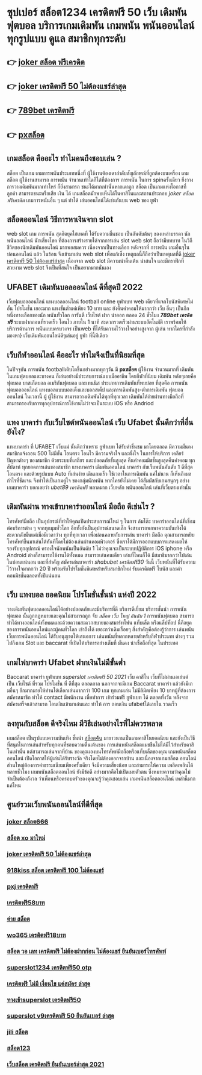 # ซุปเปอร์ สล็อต1234 เครดิตฟรี 50 เว็บ  เดิมพันฟุตบอล  บริการเกมเดิมพัน เกมพนัน พนันออนไลน์ทุกรูปแบบ  ดูแล  สมาชิกทุกระดับ 

## 👉 [joker สล็อต ฟรีเครดิต](https://mabet.net/register/)
## 👉 [joker เครดิตฟรี 50 ไม่ต้องแชร์ล่าสุด](https://mabet.net/credit-free-50/)
## 👉 [789bet เครดิตฟรี](https://mabet.net/20-free-100/)
## 👉 [pxสล็อต](https://mabet.net/)

##  เกมสล็อต คืออะไร ทำไมคนถึงชอบเล่น ?

สล็อต เป็นเกม  เกมการพนันประเภทหนึ่งที่ ผู้ใช้งานต้องเดาลำดับสัญลักษณ์ที่ถูกต้องบนเครื่อง เกมสล็อต  ผู้ใช้งานสามารถ   การพนัน จำนวนเท่าใดก็ได้ที่ต้องการ  การพนัน ในการ spinครั้งเดียว ยิ่งวาง  การวางเดิมพันมากเท่าไหร่ ก็ยิ่งสามารถ ชนะได้มากเท่านั้นหากเดาถูก สล็อต เป็นเกมแห่งโอกาสที่ลูกค้า สามารถชนะหรือเสีย เงิน ได้  เกมสล็อตมักพบเห็นได้ในคาสิโนและสถานประกอบ *joker สล็อต ฟรีเครดิต*  เกมการพนันอื่น ๆ แต่ ทำได้ เล่นออนไลน์ได้เช่นกันบน web ของ ยูฟ่า


## สล็อตออนไลน์  วิธีการหาเงินจาก slot 

 web slot  เกม การพนัน สุดฮิตยุคไฮเทคที่ ได้รับความชื่นชอบ เป็นอันดับต้นๆ ของเหล่าบรรดา นักพนันออนไลน์ นักเสี่ยงโชค ที่ต้องการสร้างรายได้จากการเล่น slot   web slot ถือว่ามีบทบาท ในวิถีชีวิตของนักเดิมพันออนไลน์ มากพอสมควร เนื่องจากเป็นทางเลือก หลังจากที่ การพนัน เกมอื่นๆใน บ่อนออนไลน์ แล้ว ในร้อน  จึงเข้ามาเล่น web slot เพื่อแก้เซ็ง เหตุผลนี้ก็ถือว่าเป็นเหตุผลที่ดี [joker เครดิตฟรี 50 ไม่ต้องแชร์ล่าสุด](https://mabet.net/20-free-100/) เนื่องจาก web slot  มีความน่าตื่นเต้น น่าสนใจ และมีกราฟิกที่สวยงาม  web slot จึงเป็นที่สนใจ เป็นอยากมากนั่นเอง


## UFABET  เดิมพันบอลออนไลน์ ดีที่สุดปี 2022

เว็บฟุตบอลออนไลน์ แทงบอลออนไลน์ football online  ยูฟ่าเบท   web เดียวที่แจกโบนัสพิเศษไม่อั้น โปรโมชั่น  เยอะมาก แทงขั้นต่ำแค่เพียง 10 บาท และ ยังคืนค่าคอมให้มากกว่า เว็บ อื่นๆ เป็นอีกหนึ่งทางเลือกของนัก พนันทั่วโลก การันตี เว็บไซต์ ฝาก   นำออก  ตลอด 24 ชั่วโมง  ***789bet เครดิตฟรี*** ระบบฝากถอนที่รวดเร็ว โอนไว ภายใน 1 นาที สะดวกรวดเร็วผ่านระบบอัตโนมัติ เราพร้อมให้บริการด้านการ พนันแบบครบวงจร เป็นweb ที่ได้รับความไว้วางใจอย่างสูงจาก  ผู้เล่น  หากใครที่กำลังมองหา}  เว็บเดิมพันออนไลน์ดีๆเล่นอยู่  ยูฟ่า ที่นี้ทีเดียว


##  เว็บกีฬาออนไลน์  คืออะไร  ทำไมจึงเป็นที่นิยมที่สุด

ในปัจจุบัน การพนัน  footballเติบโตขึ้นอย่างมากทุกๆวัน มี **pxสล็อต** ผู้ใช้งาน จำนวนมากที่ เดิมพัน ในเกมฟุตบอลและบางคน ก็เล่นอย่างมีประสบการณ์แบบมืออาชีพ โดยกีฬาที่นิยม เดิมพัน หลักๆเลยคือ ฟุตบอล บาสเก็ตบอล อเมริกันฟุตบอล และเทนนิส ประเภทการเดิมพันที่พบบ่อย ที่สุดคือ  การพนันฟุตบอลออนไลน์  แทงบอลแบบบอลเต็งและบอลสเต็ป และการเดิมพันสูง-ต่ำการเดิมพัน ฟุตบอล ออนไลน์ ในเวลานี้ ผู้ ผู้ใช้งาน สามารถวางเดิมพันได้ทุกที่ทุกเวลา เดิมพันได้ง่ายผ่านทางมือถือที่สามารถรองรับการทุกอุปกรณ์การใช้งานไม่ว่าจะเป็นระบบ iOS หรือ Andriod

## แทง บาคาร่า กับเว็บไซต์พนันออนไลน์  เว็บ Ufabet   นั้นดีกว่าที่อื่นยังไง?

แทงบาคาร่า ที่ UFABET เว็บแม่ นั้นดีกว่าเพราะ ยูฟ่าเบท  ได้รับคำชื่นชม มาโดยตลอด มีความมั่นคง สมาชิกแจ้งถอน 500 ไม่มีอั้น โอนตรง โอนไว มีความจริงใจ และตั้งใจ ในการให้บริการ เคลียร์  ปัญหาต่างๆ ของสมาชิก ด้วยระบบที่เสถียร และปลอดภัยขั้นสูงสุด คืนค่าคอมมิชชั่นสูงสุดคืนค่าคอม ทุกสัปดาห์ ทุกยอดการเล่นของสมาชิก แทงบาคาร่า   เดิมพันออนไลน์ บาคาร่า  กับเว็บพนันอันดับ 1 ดีที่สุด  โอนตรง และด้วยรูปแบบ Auto ที่เล่นง่าย เดินเกมเร็ว ใช้เวลาในการเดิมพัน แค่ไม่นาน ก็เห็นถึงผลกำไรที่ชัดเจน จึงทำให้เป็นเกมคู่ใจ ของกลุ่มนักพนัน หากใครยังไม่เคย ได้สัมผัสกับเกมสนุกๆ อย่างเกมบาคาร่า บอกเลยว่า *ubet89 เครดิตฟรี* พลาดมาก  เว็บหลัก พนันออนไลน์ เล่นที่เว็บตรงเท่านั้น


## เดิมพันผ่าน ทางเข้าบาคาร่าออนไลน์ มือถือ  ดีเช่นไร ?

 โทรศัพท์มือถือ  เป็นอุปกรณ์ที่ทำให้คุณเปิดประสบการณ์ใหม่ ๆ ในการ  ล้มโต๊ะ บาคาร่าออนไลน์ที่เชื่อมต่อบริการต่าง ๆ จากทุกมุมทั่วโลก อีกทั้งยังเป็นอุปกรณ์ขนาดเล็ก จึงสามารถพกพาความบันเทิงได้สะดวกดังนั้นแค่เมื่อมีเวลาว่าง  ทุกที่ทุกเวลา เพื่อผ่อนคลายกับการเล่น บาคาร่า มือถือ คุณสามารถหยิบโทรศัพท์ขึ้นมาเล่นได้ทันทีโดยไม่ต้องเล่นผ่านคอมพิวเตอร์ ซึ่งเราได้มีการออกแบบการแสดงผลให้รองรับทุกอุปกรณ์  ครองใจนักพนันเป็นอันดับ 1  ไม่ว่าคุณจะเป็นระบบปฏิบัติการ iOS iphone หรือ Android ต่างก็สามารถใช้งานได้ทั้งหมด สามารถเล่นคนเดียว เล่นที่ไหนก็ได้ มีสมาธิมากกว่าไปเล่นในบ่อนแน่นอน และที่สำคัญ สมัครเล่นบาคาร่า *shabubet เครดิตฟรี30* วันนี้ เว็บพนันที่ได้รับความไว้วางใจมากกว่า 20 ปี พร้อมรับโปรโมชั่นพิเศษสำหรับสมาชิกใหม่ รับเครดิตฟรี โบนัส และค่าคอมมิชชั่นตลอดทั้งปีแน่นอน


## เว็บ แทงบอล  ยอดนิยม โปรโมชั่นชั้นนำ แห่งปี 2022

 วางเดิมพันฟุตบอลออนไลน์ได้อย่างปลอดภัยและมีบริการที่ดี บริการดีเยี่ยม บริการชั้นนำ การพนัน ฟุตบอล นั้นถูกกฎหมายและคุณไม่สามารถถูก จับ *สล็อต เว็บ ใหญ่ อันดับ 1*  การพนันฟุตบอล สามารถทำได้ทางออนไลน์ทั้งหมดและด้วยความสะดวกสบายของสมาร์ทโฟน แท็บเล็ต หรือแล็ปท็อป นี่คือยุคของการพนันออนไลน์และผู้คนทั่วโลก เข้าถึงได้ เยอะกว่าเดิมเรื่อยๆ สิ่งสำคัญคือต้องรู้ว่าการ เล่นพนัน เว็บการพนันออนไลน์ ได้รับอนุญาตให้เสนอการ เล่นพนันที่หลากหลายสำหรับกีฬาประเภท ต่างๆ รวมไปถึงเกม Slot และ baccarat ที่เปิดให้บริการอย่างเต็มที่ มั่นคง น่าเชื่อถือที่สุด ในประเทศ 

##  เกมไพ่บาคาร่า Ufabet  ฝากเงินไม่มีขั้นต่ำ

 Baccarat บาคาร่า   ยูฟ่าเบท  *superslot เครดิตฟรี 50 2021*  เว็บ คาสิโน  เว็บที่ไม่ผ่านเอเย่นต์ เป็น เว็บไซต์ ที่รวม โปรโมชั่น ที่ ดีที่สุด ตลอดกาล นอกจากจะมีเกม  Baccarat บาคาร่า  แล้วยังมีเกมอื่นๆ อีกมากมายให้ท่านได้เลือกเล่นมากกว่า 100 เกม ทุกเกมเล่น ไม่มีลิมิตเพียง 10 บาทผู้ที่ต้องการสมัครสมาชิก   ทำให้ contact มีพนักงาน เพื่อทำการ เข้าร่วมฟรี  ยูฟ่าเบท ได้  ตลอดทั้งวัน  หลังจากสมัครเสร็จแล้วสามรถ โอนเงินเข้ามาเล่นและ   ทำให้ การ ถอนเงิน ufabetได้เลยใน รวดเร็ว 

## ลงทุนกับสล็อต ดีจริงไหม มีวิธีเล่นอย่างไรที่ไม่ควรพลาด

เกมสล็อต เป็นรูปแบบความบันเทิง ชั้นนำ  [สล็อต4u](https://member.mabet.net/?action=login) มายาวนานเป็นเกมคาสิโนยอดนิยม และยังเป็นวิธีที่สนุกในการเล่นสำหรับทุกคนที่ชอบความตื่นเต้นของ การเล่นพนันสล็อตแมชชีนไม่ได้มีไว้สำหรับคาสิโนเท่านั้น แต่สามารถเล่นจากที่บ้าน ของคุณเองบนโทรศัพท์มือถือหรือแท็บเล็ตของคุณ เกมพนันสล็อตออนไลน์ เปิดโอกาสให้ผู้เล่นได้รับรางวัล จริงโดยไม่ต้องออกจากบ้าน และเนื่องจากเกมสล็อต ออนไลน์ส่วนใหญ่ต้องการค่าธรรมเนียมเพียงครั้งเดียว จึงมีความเสี่ยงน้อย และสามารถให้ความ เพลิดเพลินได้หลายชั่วโมง  เกมพนันสล็อตออนไลน์  ยังมีข้อดี อย่างมากคือไม่เปิดเผยตัวตน ซึ่งหมายความว่าคุณไม่จำเป็นต้องกังวล ว่าเพื่อนหรือครอบครัวของคุณจะรู้ว่าคุณชอบเล่น เกมพนันสล็อตออนไลน์ เหล่านี้มากแค่ไหน


## ศูนย์รวมเว็บพนันออนไลน์ที่ดีที่สุด

### [joker สล็อต666](https://atom.io/themes/สมัคร%20Slot%20PG%20สล็อต%20xo%20เครดิตฟรี%20100%20ไม่ต้อง%20แชร์2021%20008%20สล็อต%2020%20รับ%20100%20เว็บตรง100%)
### [สล็อต xo มาใหม่](https://atom.io/themes/สมัคร%20Slot%20PG%20ซุปเปอร์สล็อต1234%20เครดิตฟรี50%20008%20สล็อต%2020%20รับ%20100%20เว็บตรง100%)
### [joker เครดิตฟรี 50 ไม่ต้องแชร์ล่าสุด](https://atom.io/themes/สมัคร%20Slot%20PG%20สล็อต%20ฝาก%201%20รับ%2050%20008%20สล็อต%2020%20รับ%20100%20เว็บตรง100%)
### [918kiss สล็อต เครดิตฟรี 100 ไม่ต้องแชร์](https://atom.io/themes/สมัคร%20Slot%20PG%20สล็อตhilorich%20008%20สล็อต%2020%20รับ%20100%20เว็บตรง100%)
### [pxj เครดิตฟรี](https://atom.io/themes/สมัคร%20Slot%20PG%20pxสล็อต%20008%20สล็อต%2020%20รับ%20100%20เว็บตรง100%)
### [เครดิตฟรี58บาท](https://atom.io/themes/สมัคร%20Slot%20PG%20เครดิตฟรี%2058%20ดาวน์โหลด%20008%20สล็อต%2020%20รับ%20100%20เว็บตรง100%)
### [ค่าย สล็อต](https://atom.io/themes/สมัคร%20Slot%20PG%20bkk%20สล็อต%20008%20สล็อต%2020%20รับ%20100%20เว็บตรง100%)
### [wo365 เครดิตฟรี18บาท](https://atom.io/themes/สมัคร%20Slot%20PG%20betflik%20เครดิตฟรี%2050%20ไม่ต้องแชร์%20008%20สล็อต%2020%20รับ%20100%20เว็บตรง100%)
### [สล็อต วอ เลท เครดิตฟรี ไม่ต้องฝากก่อน ไม่ต้องแชร์ ยืนยันเบอร์โทรศัพท์](https://atom.io/themes/สมัคร%20Slot%20PG%20เครดิตฟรี%2050%20ทำถึง%20300%20ถอนได้%20300%20008%20สล็อต%2020%20รับ%20100%20เว็บตรง100%)
### [superslot1234 เครดิตฟรี50 otp](https://atom.io/themes/สมัคร%20Slot%20PG%20สล็อต%20ยืนยัน%20otp%20รับ%20เครดิต%20ฟรี%20100%20008%20สล็อต%2020%20รับ%20100%20เว็บตรง100%)
### [เครดิตฟรี ไม่มี เงื่อนไข แค่สมัคร ล่าสุด](https://atom.io/themes/สมัคร%20Slot%20PG%20mafiaเครดิตฟรี50ทั้งหมด%20008%20สล็อต%2020%20รับ%20100%20เว็บตรง100%)
### [ทางเข้าsuperslot เครดิตฟรี50](https://atom.io/themes/สมัคร%20Slot%20PG%20สล็อต%20wallet%20เครดิตฟรี%202021%20ล่าสุด%20008%20สล็อต%2020%20รับ%20100%20เว็บตรง100%)
### [superslot v9เครดิตฟรี 50 ยืนยันเบอร์ ล่าสุด](https://atom.io/themes/สมัคร%20Slot%20PG%20winner55%20เครดิตฟรี%2050%20008%20สล็อต%2020%20รับ%20100%20เว็บตรง100%)
### [jili สล็อต](https://atom.io/themes/สมัคร%20Slot%20PG%20เครดิตฟรี%2050%20008%20สล็อต%2020%20รับ%20100%20เว็บตรง100%)
### [สล็อต123](https://atom.io/themes/สมัคร%20Slot%20PG%20สล็อต%20xo%20เว็บตรง%20ไม่ผ่านเอเย่นต์%202021%20008%20สล็อต%2020%20รับ%20100%20เว็บตรง100%)
### [เว็บสล็อต เครดิตฟรี ยืนยันเบอร์ล่าสุด 2021](https://atom.io/themes/สมัคร%20Slot%20PG%20p168%20สล็อต%20008%20สล็อต%2020%20รับ%20100%20เว็บตรง100%)